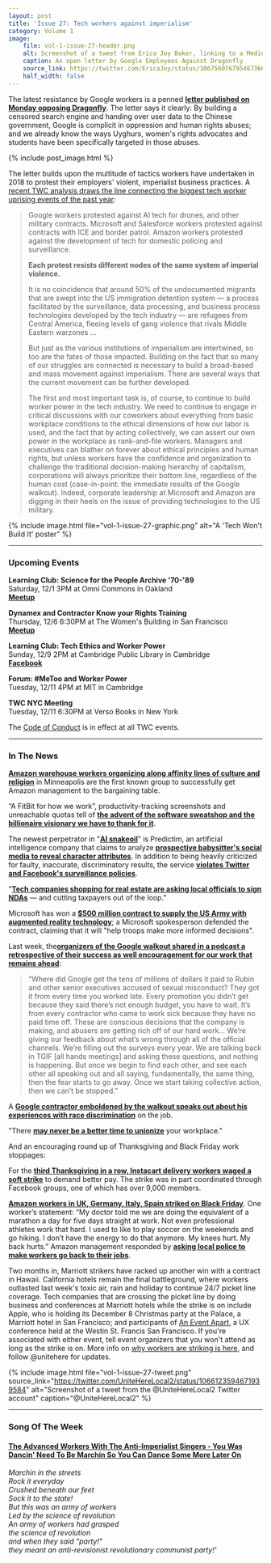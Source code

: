 ```yaml
---
layout: post
title: 'Issue 27: Tech workers against imperialism'
category: Volume 1
image:
    file: vol-1-issue-27-header.png
    alt: Screenshot of a tweet from Erica Joy Baker, linking to a Medium post by Google employees protesting Dragonfly
    caption: An open letter by Google Employees Against Dragonfly
    source_link: https://twitter.com/EricaJoy/status/1067560767954673664
    half_width: false
---
```


<!-- Content imported from: https://mailchi.mp/85f3fb754a63/tech-workers-coalition-update-1289069?e=dbff030191 -->

The latest resistance by Google workers is a penned [**letter published on Monday opposing Dragonfly**](https://medium.com/@googlersagainstdragonfly/we-are-google-employees-google-must-drop-dragonfly-4c8a30c5e5eb). The letter says it clearly: By building a censored search engine and handing over user data to the Chinese government, Google is complicit in oppression and human rights abuses; and we already know the ways Uyghurs, women's rights advocates and students have been specifically targeted in those abuses.

<!--excerpt-->

{% include post_image.html %}

The letter builds upon the multitude of tactics&nbsp;workers have undertaken in 2018 to protest their employers' violent, imperialist business practices. A [recent TWC analysis draws the line connecting the biggest tech worker uprising events of the past year](https://medium.com/tech-workers-coalition/tech-workers-against-imperialism-2d8024e461a7):
 
> Google workers protested against AI tech for drones, and other military contracts. Microsoft and Salesforce workers protested against contracts with ICE and border patrol. Amazon workers protested against the development of tech for domestic policing and surveillance.
>
> **Each protest resists different nodes of the same system of imperial violence.**
>
> It is no coincidence that around 50% of the undocumented migrants that are swept into the US immigration detention system — a process facilitated by the surveillance, data processing, and business process technologies developed by the tech industry — are refugees from Central America, fleeing levels of gang violence that rivals Middle Eastern warzones …
>
> But just as the various institutions of imperialism are intertwined, so too are the fates of those impacted. Building on the fact that so many of our struggles are connected is necessary to build a broad-based and mass movement against imperialism. There are several ways that the current movement can be further developed.
>
> The first and most important task is, of course, to continue to build worker power in the tech industry. We need to continue to engage in critical discussions with our coworkers about everything from basic workplace conditions to the ethical dimensions of how our labor is used, and the fact that by acting collectively, we can assert our own power in the workplace as rank-and-file workers. Managers and executives can blather on forever about ethical principles and human rights, but unless workers have the confidence and organization to challenge the traditional decision-making hierarchy of capitalism, corporations will always prioritize their bottom line, regardless of the human cost (case-in-point: the immediate results of the Google walkout). Indeed, corporate leadership at Microsoft and Amazon are digging in their heels on the issue of providing technologies to the US military.

{% include image.html
    file="vol-1-issue-27-graphic.png"
    alt="A 'Tech Won't Build It' poster"
%}

***

###  Upcoming Events

 **Learning Club: Science for the People Archive '70-'89**  
Saturday, 12/1 3PM at Omni Commons in Oakland  
[**Meetup**](https://www.meetup.com/Tech-Workers-Coalition/events/256062613/)  
  
**Dynamex and Contractor Know your Rights Training**  
Thursday, 12/6 6:30PM at The Women's Building in San Francisco  
[**Meetup**](https://www.meetup.com/Tech-Workers-Coalition/events/256382433/)  
  
**Learning Club: Tech Ethics and Worker Power**  
Sunday, 12/9 2PM at Cambridge Public Library in Cambridge  
[**Facebook**](https://www.facebook.com/events/736431466724610/)  
  
**Forum: #MeToo and Worker Power**  
Tuesday, 12/11 4PM at MIT in Cambridge  
  
**TWC NYC Meeting**  
Tuesday, 12/11 6:30PM at Verso Books in New York

The [Code of Conduct](https://techworkerscoalition.org/community-guide/) is in effect at all TWC events.

***

###  In The News

[**Amazon warehouse workers organizing along affinity lines of culture and religion**](https://www.seattletimes.com/business/somali-workers-in-minnesota-force-amazon-to-negotiate/%20) in Minneapolis are the first known group to successfully get Amazon management to the bargaining table.  
  
“A FitBit for how we work”, productivity-tracking screenshots and unreachable quotas tell of [**the advent of the software sweatshop and the billionaire visionary we have to thank for it**](https://www.forbes.com/sites/nathanvardi/2018/11/19/how-a-mysterious-tech-billionaire-created-two-fortunesand-a-global-software-sweatshop/#8dc58c16cffe).  
  
The newest perpetrator in "[**AI snakeoil**](https://boingboing.net/2018/11/26/ducking-stool-2-0.html)" is Predictim, an artificial intelligence company that claims to analyze [**prospective babysitter's social media to reveal character attributes**](https://www.washingtonpost.com/technology/2018/11/16/wanted-perfect-babysitter-must-pass-ai-scan-respect-attitude/?noredirect=on&utm_term=.b816e9efd874). In addition to being heavily criticized for faulty, inaccurate, discriminatory results, the service [**violates Twitter and Facebook's surveillance policies**](https://www.washingtonpost.com/technology/2018/11/27/facebook-twitter-crack-down-ai-babysitter-rating-service/?utm_term=.bc6d393115c5).  
  
"[**Tech companies shopping for real estate are asking local officials to sign NDAs**](https://www.buzzfeednews.com/article/carolineodonovan/amazon-hq2-google-foxconn-secret-nda-real-estate-deals) — and cutting taxpayers out of the loop."  
  
Microsoft has won a [**$500 million contract to supply the US Army with augmented reality technology**](https://www.reuters.com/article/us-mircosoft-contract-idUSKCN1NY054); a Microsoft spokesperson defended the contract, claiming that it&nbsp;will "help troops make more informed decisions".  
  
Last week, the[**organizers of the Google walkout shared in a podcast a retrospective of their success as well encouragement for our work that remains ahead**](https://www.recode.net/2018/11/21/18105719/google-walkout-real-change-organizers-protest-discrimination-kara-swisher-recode-decode-podcast%20):  

> “Where did Google get the tens of millions of dollars it paid to Rubin and other senior executives accused of sexual misconduct? They got it from every time you worked late. Every promotion you didn’t get because they said there’s not enough budget, you have to wait. It’s from every contractor who came to work sick because they have no paid time off. These are conscious decisions that the company is making, and abusers are getting rich off of our hard work... We’re giving our feedback about what’s wrong through all of the official channels. We’re filling out the surveys every year. We are talking back in TGIF [all hands meetings] and asking these questions, and nothing is happening. But once we begin to find each other, and see each other all speaking out and all saying, fundamentally, the same thing, then the fear starts to go away. Once we start taking collective action, then we can’t be stopped.”

A [**Google contractor emboldened by the walkout speaks out about his experiences with race discrimination**](https://www.theguardian.com/technology/2018/nov/25/google-settled-racism-case-from-contractor-treated-like-a-terrorist) on the job.

"There [**may never be a better time to unionize**](https://splinternews.com/you-may-never-see-a-better-time-to-unionize-your-workpl-1830588017) your workplace."  
  
And an encouraging round up of Thanksgiving and Black Friday work stoppages:&nbsp;

For the [**third Thanksgiving in a row, Instacart delivery workers waged a soft strike**](https://www.buzzfeednews.com/article/carolineodonovan/instacart-delivery-workers-strike-gig-workers-labor-movement) to demand better pay. The strike was in part coordinated through Facebook groups, one of which has over 9,000 members. &nbsp;  
  
[**Amazon workers in UK, Germany, Italy, Spain striked on Black Friday**](https://gizmodo.com/amazon-workers-across-europe-protest-black-friday-citi-1830622250). One worker’s statement: “My doctor told me we are doing the equivalent of a marathon a day for five days straight at work. Not even professional athletes work that hard. I used to like to play soccer on the weekends and go hiking. I don’t have the energy to do that anymore. My knees hurt. My back hurts.” Amazon management responded by [**asking local police to make workers go back to their jobs**](https://www.businessinsider.com/amazon-asked-police-in-spain-to-intervene-warehouse-strike-2018-11).  
  
Two months in, Marriott strikers have racked up another win with a contract in Hawaii. California hotels remain&nbsp;the final battleground, where workers outlasted&nbsp;last week's toxic air, rain and holiday to continue 24/7 picket line coverage. Tech companies that are crossing the picket line by doing business and conferences at Marriott hotels while the strike is on include Apple, who is holding its December 8&nbsp;Christmas party at the Palace, a Marriott hotel in San Francisco; and participants of&nbsp;[An Event Apart](http://aneventapart.com/), a UX conference held at the Westin St. Francis San Francisco. If you're associated with either event, tell event organizers that you won't attend as long as the strike is on.&nbsp;More info on [why workers are striking is here](https://www.huffingtonpost.com/entry/marriott-strike-hawaii-san-francisco-boston_us_5bf4ffa4e4b0eb6d93099dd9), and follow @unitehere for updates.

{% include image.html
    file="vol-1-issue-27-tweet.png"
    source_link="https://twitter.com/UniteHereLocal2/status/1066123594671939584"
    alt="Screenshot of a tweet from the @UniteHereLocal2 Twitter account"
    caption="@UniteHereLocal2"
%}

***

### Song Of The Week

#### [The Advanced Workers With The Anti-Imperialist Singers - You Was Dancin' Need To Be Marchin So You Can Dance Some More Later On](https://www.youtube.com/watch?v=x5RAvDZZyCI&fbclid=IwAR0H7we_jtJ08CmAVkMEgNT7YbYFMynR0o04-F3hizFGo87PKXTiZaTkjgM)
  
_Marchin in the streets&nbsp;_  
_Rock it&nbsp;everyday_  
_Crushed beneath our feet_  
_Sock it to the state!_  
_But this was an army of workers_  
_Led by the science of revolution_  
_An army of workers had grasped_  
_the science of revolution_  
_and when they said "party!"_  
_they meant an anti-revisionist revolutionary communist party!'_  
